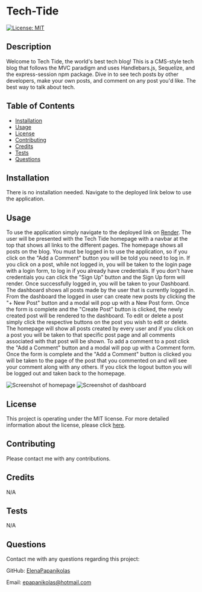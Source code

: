 
# Tech-Tide
[![License: MIT](https://img.shields.io/badge/License-MIT-yellow.svg)](https://opensource.org/licenses/MIT)

## Description
Welcome to Tech Tide, the world's best tech blog! This is a CMS-style tech blog that follows the MVC paradigm and uses Handlebars.js, Sequelize, and the express-session npm package. Dive in to see tech posts by other developers, make your own posts, and comment on any post you'd like. The best way to talk about tech.

## Table of Contents
* [Installation](#installation)
* [Usage](#usage)
* [License](#license)
* [Contributing](#contributing)
* [Credits](#credits)
* [Tests](#tests)
* [Questions](#questions)

## Installation
There is no installation needed. Navigate to the deployed link below to use the application.

## Usage
To use the application simply navigate to the deployed link on [Render](https://tech-tide.onrender.com/). The user will be presented with the Tech Tide homepage with a navbar at the top that shows all links to the different pages. The homepage shows all posts on the blog. You must be logged in to use the application, so if you click on the "Add a Comment" button you will be told you need to log in. If you click on a post, while not logged in, you will be taken to the login page with a login form, to log in if you already have credentials. If you don't have credentials you can click the "Sign Up" button and the Sign Up form will render. Once successfully logged in, you will be taken to your Dashboard. The dashboard shows all posts made by the user that is currently logged in. From the dashboard the logged in user can create new posts by clicking the "+ New Post" button and a modal will pop up with a New Post form. Once the form is complete and the "Create Post" button is clicked, the newly created post will be rendered to the dashboard. To edit or delete a post simply click the respective buttons on the post you wish to edit or delete. The homepage will show all posts created by every user and if you click on a post you will be taken to that specific post page and all comments associated with that post will be shown. To add a comment to a post click the "Add a Comment" button and a modal will pop up with a Comment form. Once the form is complete and the "Add a Comment" button is clicked you will be taken to the page of the post that you commented on and will see your comment along with any others. If you click the logout button you will be logged out and taken back to the homepage.

![Screenshot of homepage](./public/images/homepage.png)
![Screenshot of dashboard](./public/images/dashboard.png)

## License 
This project is operating under the MIT license. For more detailed information about the license, please click [here](https://opensource.org/licenses/MIT).

## Contributing 
Please contact me with any contributions.

## Credits
N/A

## Tests
N/A

## Questions 
Contact me with any questions regarding this project:

GitHub: [ElenaPapanikolas](https://github.com/ElenaPapanikolas)

Email: epapanikolas@hotmail.com